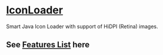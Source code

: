 [IconLoader][1]
==========

Smart Java Icon Loader with support of HiDPI (Retina) images.

See [Features List][1] here
----

[1]:http://bulenkov.com/iconloader
